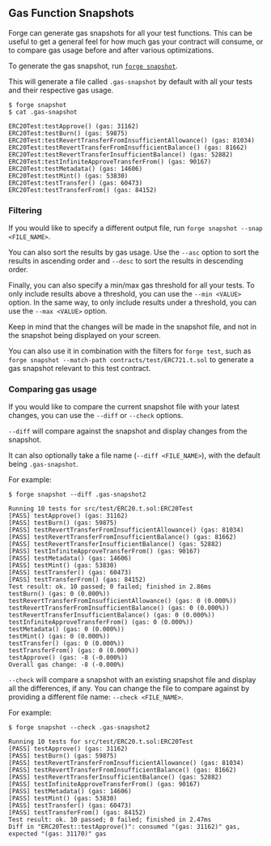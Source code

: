 ## Gas Function Snapshots

Forge can generate gas snapshots for all your test functions. This can
be useful to get a general feel for how much gas your contract will consume,
or to compare gas usage before and after various optimizations.

To generate the gas snapshot, run [`forge snapshot`](../reference/forge/forge-snapshot.md).

This will generate a file called `.gas-snapshot` by default with all your
tests and their respective gas usage.

```ignore
$ forge snapshot
$ cat .gas-snapshot

ERC20Test:testApprove() (gas: 31162)
ERC20Test:testBurn() (gas: 59875)
ERC20Test:testRevertTransferFromInsufficientAllowance() (gas: 81034)
ERC20Test:testRevertTransferFromInsufficientBalance() (gas: 81662)
ERC20Test:testRevertTransferInsufficientBalance() (gas: 52882)
ERC20Test:testInfiniteApproveTransferFrom() (gas: 90167)
ERC20Test:testMetadata() (gas: 14606)
ERC20Test:testMint() (gas: 53830)
ERC20Test:testTransfer() (gas: 60473)
ERC20Test:testTransferFrom() (gas: 84152)
```

### Filtering

If you would like to specify a different output file, run `forge snapshot --snap <FILE_NAME>`.

You can also sort the results by gas usage. Use the `--asc` option to sort the results in
ascending order and `--desc` to sort the results in descending order.

Finally, you can also specify a min/max gas threshold for all your tests.
To only include results above a threshold, you can use the `--min <VALUE>` option.
In the same way, to only include results under a threshold,
you can use the `--max <VALUE>` option.

Keep in mind that the changes will be made in the snapshot file, and not in the snapshot being
displayed on your screen.

You can also use it in combination with the filters for `forge test`, such as `forge snapshot --match-path contracts/test/ERC721.t.sol` to generate a gas snapshot relevant to this test contract.

### Comparing gas usage

If you would like to compare the current snapshot file with your 
latest changes, you can use the `--diff` or `--check` options.

`--diff` will compare against the snapshot and display changes from the snapshot.

It can also optionally take a file name (`--diff <FILE_NAME>`), with the default
being `.gas-snapshot`.

For example:

```ignore
$ forge snapshot --diff .gas-snapshot2

Running 10 tests for src/test/ERC20.t.sol:ERC20Test
[PASS] testApprove() (gas: 31162)
[PASS] testBurn() (gas: 59875)
[PASS] testRevertTransferFromInsufficientAllowance() (gas: 81034)
[PASS] testRevertTransferFromInsufficientBalance() (gas: 81662)
[PASS] testRevertTransferInsufficientBalance() (gas: 52882)
[PASS] testInfiniteApproveTransferFrom() (gas: 90167)
[PASS] testMetadata() (gas: 14606)
[PASS] testMint() (gas: 53830)
[PASS] testTransfer() (gas: 60473)
[PASS] testTransferFrom() (gas: 84152)
Test result: ok. 10 passed; 0 failed; finished in 2.86ms
testBurn() (gas: 0 (0.000%))
testRevertTransferFromInsufficientAllowance() (gas: 0 (0.000%))
testRevertTransferFromInsufficientBalance() (gas: 0 (0.000%))
testRevertTransferInsufficientBalance() (gas: 0 (0.000%))
testInfiniteApproveTransferFrom() (gas: 0 (0.000%))
testMetadata() (gas: 0 (0.000%))
testMint() (gas: 0 (0.000%))
testTransfer() (gas: 0 (0.000%))
testTransferFrom() (gas: 0 (0.000%))
testApprove() (gas: -8 (-0.000%))
Overall gas change: -8 (-0.000%)
```

`--check` will compare a snapshot with an existing snapshot file and display all the 
differences, if any. You can change the file to compare against by providing a different file name: `--check <FILE_NAME>`.

For example:

```ignore
$ forge snapshot --check .gas-snapshot2

Running 10 tests for src/test/ERC20.t.sol:ERC20Test
[PASS] testApprove() (gas: 31162)
[PASS] testBurn() (gas: 59875)
[PASS] testRevertTransferFromInsufficientAllowance() (gas: 81034)
[PASS] testRevertTransferFromInsufficientBalance() (gas: 81662)
[PASS] testRevertTransferInsufficientBalance() (gas: 52882)
[PASS] testInfiniteApproveTransferFrom() (gas: 90167)
[PASS] testMetadata() (gas: 14606)
[PASS] testMint() (gas: 53830)
[PASS] testTransfer() (gas: 60473)
[PASS] testTransferFrom() (gas: 84152)
Test result: ok. 10 passed; 0 failed; finished in 2.47ms
Diff in "ERC20Test::testApprove()": consumed "(gas: 31162)" gas, expected "(gas: 31170)" gas 
```
